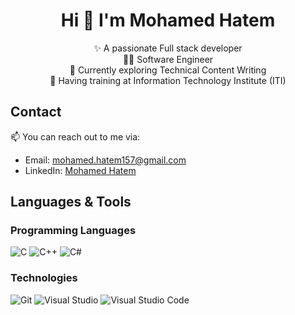 <h1 align="center">
  Hi 👋 I'm Mohamed Hatem
</h1>
<!-- Bio -->
<p align="center">
  ✨ A passionate Full stack developer<br>
  👨‍💻 Software Engineer<br>
  🌱 Currently exploring Technical Content Writing<br>
  🔭 Having training at Information Technology Institute (ITI)<br>
</p>

## Contact
📫 You can reach out to me via:
- Email: [mohamed.hatem157@gmail.com](mailto:mohamed.hatem157@gmail.com)
- LinkedIn: [Mohamed Hatem](https://www.linkedin.com/in/mohamedhatem44/)

## Languages & Tools
### Programming Languages
<img src="https://img.shields.io/badge/C-00599C?style=for-the-badge&logo=c&logoColor=white" alt="C">
<img src="https://img.shields.io/badge/C++-00599C?style=for-the-badge&logo=c%2B%2B&logoColor=white" alt="C++">
<img src="https://img.shields.io/badge/C%23-239120?style=for-the-badge&logo=c-sharp&logoColor=white" alt="C#">

### Technologies
<img src="https://img.shields.io/badge/Git-F05032?style=for-the-badge&logo=git&logoColor=white" alt="Git">
<img src="https://img.shields.io/badge/Visual_Studio-5C2D91?style=for-the-badge&logo=visual-studio&logoColor=white" alt="Visual Studio">
<img src="https://img.shields.io/badge/Visual_Studio_Code-007ACC?style=for-the-badge&logo=visual-studio-code&logoColor=white" alt="Visual Studio Code">
